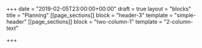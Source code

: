 +++
date = "2019-02-05T23:00:00+00:00"
draft = true
layout = "blocks"
title = "Planning"
[[page_sections]]
block = "header-3"
template = "simple-header"
[[page_sections]]
block = "two-column-1"
template = "2-column-text"

+++
